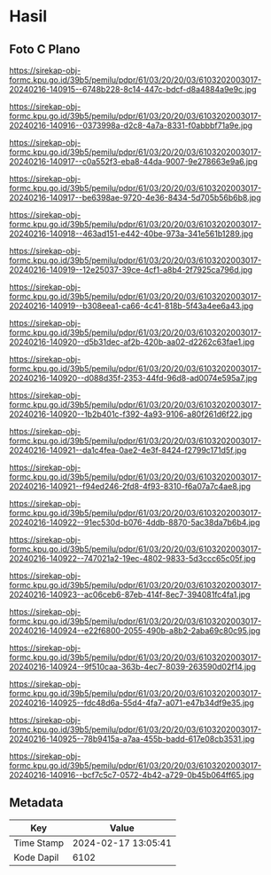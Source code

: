 # Hasil

## Foto C Plano

https://sirekap-obj-formc.kpu.go.id/39b5/pemilu/pdpr/61/03/20/20/03/6103202003017-20240216-140915--6748b228-8c14-447c-bdcf-d8a4884a9e9c.jpg

https://sirekap-obj-formc.kpu.go.id/39b5/pemilu/pdpr/61/03/20/20/03/6103202003017-20240216-140916--0373998a-d2c8-4a7a-8331-f0abbbf71a9e.jpg

https://sirekap-obj-formc.kpu.go.id/39b5/pemilu/pdpr/61/03/20/20/03/6103202003017-20240216-140917--c0a552f3-eba8-44da-9007-9e278663e9a6.jpg

https://sirekap-obj-formc.kpu.go.id/39b5/pemilu/pdpr/61/03/20/20/03/6103202003017-20240216-140917--be6398ae-9720-4e36-8434-5d705b56b6b8.jpg

https://sirekap-obj-formc.kpu.go.id/39b5/pemilu/pdpr/61/03/20/20/03/6103202003017-20240216-140918--463ad151-e442-40be-973a-341e561b1289.jpg

https://sirekap-obj-formc.kpu.go.id/39b5/pemilu/pdpr/61/03/20/20/03/6103202003017-20240216-140919--12e25037-39ce-4cf1-a8b4-2f7925ca796d.jpg

https://sirekap-obj-formc.kpu.go.id/39b5/pemilu/pdpr/61/03/20/20/03/6103202003017-20240216-140919--b308eea1-ca66-4c41-818b-5f43a4ee6a43.jpg

https://sirekap-obj-formc.kpu.go.id/39b5/pemilu/pdpr/61/03/20/20/03/6103202003017-20240216-140920--d5b31dec-af2b-420b-aa02-d2262c63fae1.jpg

https://sirekap-obj-formc.kpu.go.id/39b5/pemilu/pdpr/61/03/20/20/03/6103202003017-20240216-140920--d088d35f-2353-44fd-96d8-ad0074e595a7.jpg

https://sirekap-obj-formc.kpu.go.id/39b5/pemilu/pdpr/61/03/20/20/03/6103202003017-20240216-140920--1b2b401c-f392-4a93-9106-a80f261d6f22.jpg

https://sirekap-obj-formc.kpu.go.id/39b5/pemilu/pdpr/61/03/20/20/03/6103202003017-20240216-140921--da1c4fea-0ae2-4e3f-8424-f2799c171d5f.jpg

https://sirekap-obj-formc.kpu.go.id/39b5/pemilu/pdpr/61/03/20/20/03/6103202003017-20240216-140921--f94ed246-2fd8-4f93-8310-f6a07a7c4ae8.jpg

https://sirekap-obj-formc.kpu.go.id/39b5/pemilu/pdpr/61/03/20/20/03/6103202003017-20240216-140922--91ec530d-b076-4ddb-8870-5ac38da7b6b4.jpg

https://sirekap-obj-formc.kpu.go.id/39b5/pemilu/pdpr/61/03/20/20/03/6103202003017-20240216-140922--747021a2-19ec-4802-9833-5d3ccc65c05f.jpg

https://sirekap-obj-formc.kpu.go.id/39b5/pemilu/pdpr/61/03/20/20/03/6103202003017-20240216-140923--ac06ceb6-87eb-414f-8ec7-394081fc4fa1.jpg

https://sirekap-obj-formc.kpu.go.id/39b5/pemilu/pdpr/61/03/20/20/03/6103202003017-20240216-140924--e22f6800-2055-490b-a8b2-2aba69c80c95.jpg

https://sirekap-obj-formc.kpu.go.id/39b5/pemilu/pdpr/61/03/20/20/03/6103202003017-20240216-140924--9f510caa-363b-4ec7-8039-263590d02f14.jpg

https://sirekap-obj-formc.kpu.go.id/39b5/pemilu/pdpr/61/03/20/20/03/6103202003017-20240216-140925--fdc48d6a-55d4-4fa7-a071-e47b34df9e35.jpg

https://sirekap-obj-formc.kpu.go.id/39b5/pemilu/pdpr/61/03/20/20/03/6103202003017-20240216-140925--78b9415a-a7aa-455b-badd-617e08cb3531.jpg

https://sirekap-obj-formc.kpu.go.id/39b5/pemilu/pdpr/61/03/20/20/03/6103202003017-20240216-140916--bcf7c5c7-0572-4b42-a729-0b45b064ff65.jpg


## Metadata

| Key        | Value               |
| ---------- | ------------------- |
| Time Stamp | 2024-02-17 13:05:41 |
| Kode Dapil | 6102                |



